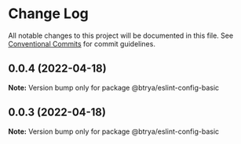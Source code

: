 # Change Log

All notable changes to this project will be documented in this file.
See [Conventional Commits](https://conventionalcommits.org) for commit guidelines.

## 0.0.4 (2022-04-18)

**Note:** Version bump only for package @btrya/eslint-config-basic





## 0.0.3 (2022-04-18)

**Note:** Version bump only for package @btrya/eslint-config-basic
